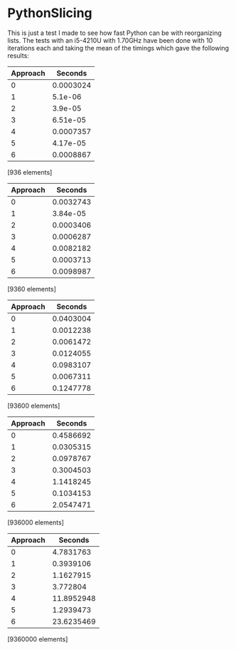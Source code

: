 # PythonSlicing

This is just a test I made to see how fast Python can be with reorganizing lists.
The tests with an i5-4210U with 1.70GHz have been done with 10 iterations each
and taking the mean of the timings which gave the following results:


Approach    |   Seconds     |
------------|---------------|
0           |   0.0003024   |
1           |  5.1e-06      |
2           |  3.9e-05      |
3           |  6.51e-05     |
4           |  0.0007357    |
5           |  4.17e-05     |
6           |  0.0008867    |
[936 elements]

Approach    |   Seconds     |
------------|---------------|
0           |  0.0032743    |
1           |  3.84e-05     |
2           |  0.0003406    |
3           |  0.0006287    |
4           |  0.0082182    |
5           |  0.0003713    |
6           |  0.0098987    |
[9360 elements]

Approach    |   Seconds     |
------------|---------------|
0           |  0.0403004    |
1           |  0.0012238    |
2           |  0.0061472    |
3           |  0.0124055    |
4           |  0.0983107    |
5           |  0.0067311    |
6           |  0.1247778    |
[93600 elements]

Approach    |   Seconds     |
------------|---------------|
0           |  0.4586692    |
1           |  0.0305315    |
2           |  0.0978767    |
3           |  0.3004503    |
4           |  1.1418245    |
5           |  0.1034153    |
6           |  2.0547471    |
[936000 elements]

Approach    |   Seconds     |
------------|---------------|
0           |  4.7831763    |
1           |  0.3939106    |
2           |  1.1627915    |
3           |  3.772804     |
4           |  11.8952948   |
5           |  1.2939473    |
6           |  23.6235469   |
[9360000 elements]